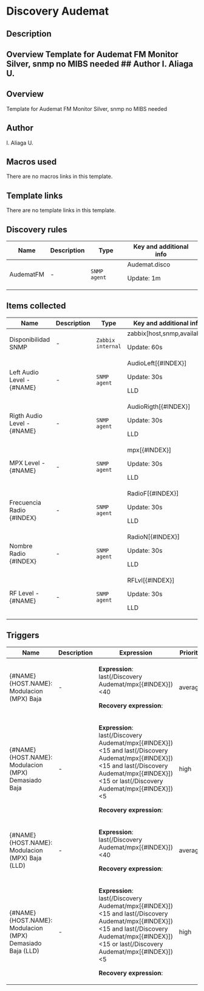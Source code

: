 # Discovery Audemat

## Description

## Overview Template for Audemat FM Monitor Silver, snmp no MIBS needed ## Author I. Aliaga U. 

## Overview

Template for Audemat FM Monitor Silver, snmp no MIBS needed



## Author

I. Aliaga U.

## Macros used

There are no macros links in this template.

## Template links

There are no template links in this template.

## Discovery rules

|Name|Description|Type|Key and additional info|
|----|-----------|----|----|
|AudematFM|<p>-</p>|`SNMP agent`|Audemat.disco<p>Update: 1m</p>|
## Items collected

|Name|Description|Type|Key and additional info|
|----|-----------|----|----|
|Disponibilidad SNMP|<p>-</p>|`Zabbix internal`|zabbix[host,snmp,available]<p>Update: 60s</p>|
|Left Audio Level - {#NAME}|<p>-</p>|`SNMP agent`|AudioLeft[{#INDEX}]<p>Update: 30s</p><p>LLD</p>|
|Rigth Audio Level - {#NAME}|<p>-</p>|`SNMP agent`|AudioRigth[{#INDEX}]<p>Update: 30s</p><p>LLD</p>|
|MPX Level - {#NAME}|<p>-</p>|`SNMP agent`|mpx[{#INDEX}]<p>Update: 30s</p><p>LLD</p>|
|Frecuencia Radio {#INDEX}|<p>-</p>|`SNMP agent`|RadioF[{#INDEX}]<p>Update: 30s</p><p>LLD</p>|
|Nombre Radio {#INDEX}|<p>-</p>|`SNMP agent`|RadioN[{#INDEX}]<p>Update: 30s</p><p>LLD</p>|
|RF Level - {#NAME}|<p>-</p>|`SNMP agent`|RFLvl[{#INDEX}]<p>Update: 30s</p><p>LLD</p>|
## Triggers

|Name|Description|Expression|Priority|
|----|-----------|----------|--------|
|{#NAME} {HOST.NAME}: Modulacion (MPX) Baja|<p>-</p>|<p>**Expression**: last(/Discovery Audemat/mpx[{#INDEX}])<40</p><p>**Recovery expression**: </p>|average|
|{#NAME} {HOST.NAME}: Modulacion (MPX) Demasiado Baja|<p>-</p>|<p>**Expression**: last(/Discovery Audemat/mpx[{#INDEX}])<15 and last(/Discovery Audemat/mpx[{#INDEX}])<15 and last(/Discovery Audemat/mpx[{#INDEX}])<15 or last(/Discovery Audemat/mpx[{#INDEX}])<5</p><p>**Recovery expression**: </p>|high|
|{#NAME} {HOST.NAME}: Modulacion (MPX) Baja (LLD)|<p>-</p>|<p>**Expression**: last(/Discovery Audemat/mpx[{#INDEX}])<40</p><p>**Recovery expression**: </p>|average|
|{#NAME} {HOST.NAME}: Modulacion (MPX) Demasiado Baja (LLD)|<p>-</p>|<p>**Expression**: last(/Discovery Audemat/mpx[{#INDEX}])<15 and last(/Discovery Audemat/mpx[{#INDEX}])<15 and last(/Discovery Audemat/mpx[{#INDEX}])<15 or last(/Discovery Audemat/mpx[{#INDEX}])<5</p><p>**Recovery expression**: </p>|high|
